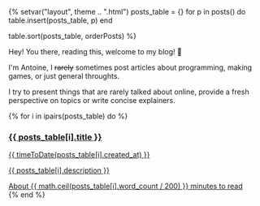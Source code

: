 {%
setvar("layout", theme .. ".html")
posts_table = {}
for p in posts() do
	table.insert(posts_table, p)
end

table.sort(posts_table, orderPosts)
%}


<div class='card intro'>
	<p>Hey! You there, reading this, welcome to my blog! 🎉</p>
	<p>I'm Antoine, I <s>rarely</s> sometimes post articles
	about programming, making games, or just general throughts.</p>
	<p>I try to present things that are rarely talked about
	online, provide a fresh perspective on topics or write concise explainers.</p>
</div>

{% for i in ipairs(posts_table) do %}
<a href="{{ posts_table[i].url }}">

<div class='card post'>
			<h3 class='title'>
			{{ posts_table[i].title }}
			</h3>
		<div class="time">{{ timeToDate(posts_table[i].created_at) }}</div>
		<p>
		{{ posts_table[i].description }}
		</p>
		<div class="time">
		About {{ math.ceil(posts_table[i].word_count / 200) }} minutes to read
		</div>
</div>
</a>
{% end %}


